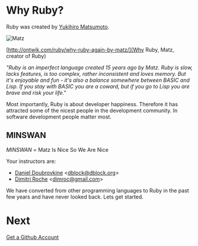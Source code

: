 Why Ruby?
=========

Ruby was created by [Yukihiro Matsumoto](http://en.wikipedia.org/wiki/Yukihiro_Matsumoto).

![Matz](https://github.com/generalassembly/ga-ruby-on-rails-for-devs/blob/master/lectures/00-getting-started/matz.jpg?raw=true "Yukihiro Matsumoto")

[http://ontwik.com/ruby/why-ruby-again-by-matz/](Why Ruby, Matz, creator of Ruby)

*"Ruby is an imperfect language created 15 years ago by Matz. Ruby is slow, lacks features, is too complex, rather inconsistent and loves memory. But it's enjoyable and fun - it's also a balance somewhere between BASIC and Lisp. If you stay with BASIC you are a coward, but if you go to Lisp you are brave and risk your life."*

Most importantly, Ruby is about developer happiness. Therefore it has attracted some of the nicest people in the development community. In software development people matter most.

MINSWAN
-------

*MINSWAN* = Matz Is Nice So We Are Nice

Your instructors are:

* [Daniel Doubrovkine](http://linkedin.com/in/dblock) <[dblock@dblock.org](mailto:dblock@dblock.org)>
* [Dimitri Roche](http://www.linkedin.com/in/dimroc) <[dimroc@gmail.com](mailto:dimroc@gmail.com)>

We have converted from other programming languages to Ruby in the past few years and have never looked back. Lets get started.

Next
====

[Get a Github Account](0.2-github-account.md)

